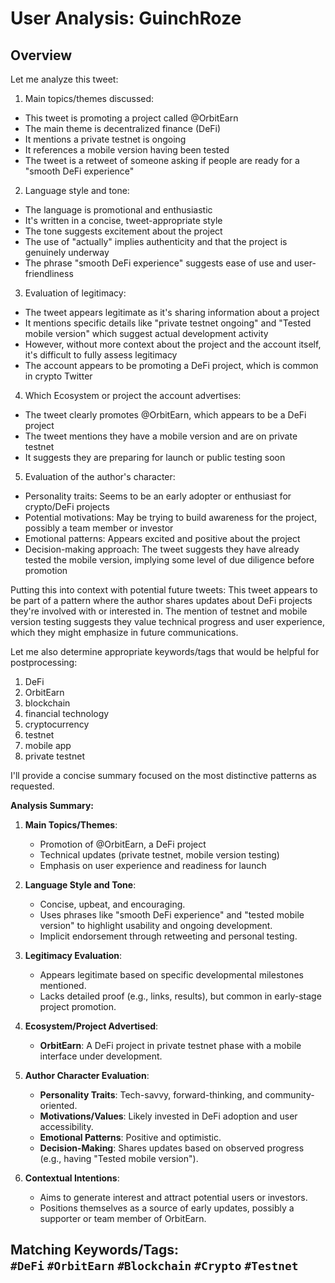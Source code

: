 # User Analysis: GuinchRoze

## Overview

<think>
Let me analyze this tweet:

1. Main topics/themes discussed:
- This tweet is promoting a project called @OrbitEarn
- The main theme is decentralized finance (DeFi)
- It mentions a private testnet is ongoing
- It references a mobile version having been tested
- The tweet is a retweet of someone asking if people are ready for a "smooth DeFi experience"

2. Language style and tone:
- The language is promotional and enthusiastic
- It's written in a concise, tweet-appropriate style
- The tone suggests excitement about the project
- The use of "actually" implies authenticity and that the project is genuinely underway
- The phrase "smooth DeFi experience" suggests ease of use and user-friendliness

3. Evaluation of legitimacy:
- The tweet appears legitimate as it's sharing information about a project
- It mentions specific details like "private testnet ongoing" and "Tested mobile version" which suggest actual development activity
- However, without more context about the project and the account itself, it's difficult to fully assess legitimacy
- The account appears to be promoting a DeFi project, which is common in crypto Twitter

4. Which Ecosystem or project the account advertises:
- The tweet clearly promotes @OrbitEarn, which appears to be a DeFi project
- The tweet mentions they have a mobile version and are on private testnet
- It suggests they are preparing for launch or public testing soon

5. Evaluation of the author's character:
- Personality traits: Seems to be an early adopter or enthusiast for crypto/DeFi projects
- Potential motivations: May be trying to build awareness for the project, possibly a team member or investor
- Emotional patterns: Appears excited and positive about the project
- Decision-making approach: The tweet suggests they have already tested the mobile version, implying some level of due diligence before promotion

Putting this into context with potential future tweets:
This tweet appears to be part of a pattern where the author shares updates about DeFi projects they're involved with or interested in. The mention of testnet and mobile version testing suggests they value technical progress and user experience, which they might emphasize in future communications.

Let me also determine appropriate keywords/tags that would be helpful for postprocessing:
1. DeFi
2. OrbitEarn
3. blockchain
4. financial technology
5. cryptocurrency
6. testnet
7. mobile app
8. private testnet

I'll provide a concise summary focused on the most distinctive patterns as requested.
</think>

**Analysis Summary:**

1. **Main Topics/Themes**: 
   - Promotion of @OrbitEarn, a DeFi project
   - Technical updates (private testnet, mobile version testing)
   - Emphasis on user experience and readiness for launch

2. **Language Style and Tone**:  
   - Concise, upbeat, and encouraging.  
   - Uses phrases like "smooth DeFi experience" and "tested mobile version" to highlight usability and ongoing development.  
   - Implicit endorsement through retweeting and personal testing.

3. **Legitimacy Evaluation**:  
   - Appears legitimate based on specific developmental milestones mentioned.  
   - Lacks detailed proof (e.g., links, results), but common in early-stage project promotion.

4. **Ecosystem/Project Advertised**:  
   - **OrbitEarn**: A DeFi project in private testnet phase with a mobile interface under development.

5. **Author Character Evaluation**:
   - **Personality Traits**: Tech-savvy, forward-thinking, and community-oriented.
   - **Motivations/Values**: Likely invested in DeFi adoption and user accessibility.
   - **Emotional Patterns**: Positive and optimistic.
   - **Decision-Making**: Shares updates based on observed progress (e.g., having "Tested mobile version").

6. **Contextual Intentions**:  
   - Aims to generate interest and attract potential users or investors.  
   - Positions themselves as a source of early updates, possibly a supporter or team member of OrbitEarn.

**Matching Keywords/Tags**:  
`#DeFi` `#OrbitEarn` `#Blockchain` `#Crypto` `#Testnet`
---
